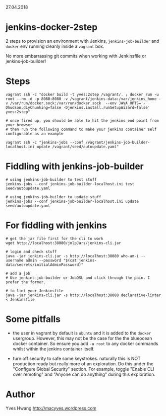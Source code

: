 27.04.2018

jenkins-docker-2step
====================

2 steps to provision an environment with Jenkins, `jenkins-job-builder` and `docker` env running cleanly inside a `vagrant` box.

No more embarrassing git commits when working with Jenkinsfile or jenkins-job-builder!

Steps
=====
```
vagrant ssh -c "docker build -t yves:2step /vagrant/. ; docker run -u root --rm -d -p 8080:8080 -v /vagrant/jenkins-data:/var/jenkins_home -v /var/run/docker.sock:/var/run/docker.sock  --env JAVA_OPTS='-Dhudson.diyChunking=false -Djenkins.install.runSetupWizard=false' yves:2step"

# once fired up, you should be able to hit the jenkins end point from your browser
# then run the following command to make your jenkins container self configurable as an example

vagrant ssh -c "jenkins-jobs --conf /vagrant/jenkins-job-builder-localhost.ini update /vagrant/seed/autoupdate.yaml"
```

Fiddling with jenkins-job-builder
========================================

```
# using jenkins-job-builder to test stuff
jenkins-jobs --conf jenkins-job-builder-localhost.ini test seed/autoupdate.yaml

# using jenkins-job-builder to update stuff
jenkins-jobs --conf jenkins-job-builder-localhost.ini update seed/autoupdate.yaml
```

For fiddling with jenkins
=========================

```
# get the jar file first for the cli to work
wget http://localhost:38080/jnlpJars/jenkins-cli.jar

# login and check stuff
java -jar jenkins-cli.jar -s http://localhost:38080 who-am-i --username admin --password "$(cat jenkins-data/secrets/initialAdminPassword)"

# add a job
# Use jenkins-job-builder or JobDSL and click through the pain. I prefer the former.

# to lint your Jenkinsfile
java -jar jenkins-cli.jar -s http://localhost:38080 declarative-linter < Jenkinsfile
```

Some pitfalls
=============
* the user in vagrant by default is `ubuntu` and it is added to the `docker` usergroup. However, this may not be the case for the the blueocean docker container. So ensure you add `-u root` to any docker commands whilst within the jenkins container itself.

* turn off security to safe some keystrokes. naturally this is NOT production ready but really more of an exploration. Do this under the "Configure Global Security" section. For example, toggle "Enable CLI over remoting" and "Anyone can do anything" during this exploration.

Author
======
Yves Hwang
http://macyves.wordpress.com
